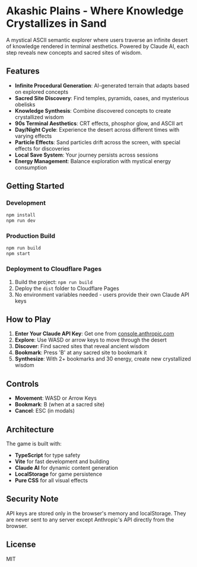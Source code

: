 # Akashic Plains - Where Knowledge Crystallizes in Sand

A mystical ASCII semantic explorer where users traverse an infinite desert of knowledge rendered in terminal aesthetics. Powered by Claude AI, each step reveals new concepts and sacred sites of wisdom.

## Features

- **Infinite Procedural Generation**: AI-generated terrain that adapts based on explored concepts
- **Sacred Site Discovery**: Find temples, pyramids, oases, and mysterious obelisks
- **Knowledge Synthesis**: Combine discovered concepts to create crystallized wisdom
- **90s Terminal Aesthetics**: CRT effects, phosphor glow, and ASCII art
- **Day/Night Cycle**: Experience the desert across different times with varying effects
- **Particle Effects**: Sand particles drift across the screen, with special effects for discoveries
- **Local Save System**: Your journey persists across sessions
- **Energy Management**: Balance exploration with mystical energy consumption

## Getting Started

### Development

```bash
npm install
npm run dev
```

### Production Build

```bash
npm run build
npm start
```

### Deployment to Cloudflare Pages

1. Build the project: `npm run build`
2. Deploy the `dist` folder to Cloudflare Pages
3. No environment variables needed - users provide their own Claude API keys

## How to Play

1. **Enter Your Claude API Key**: Get one from [console.anthropic.com](https://console.anthropic.com)
2. **Explore**: Use WASD or arrow keys to move through the desert
3. **Discover**: Find sacred sites that reveal ancient wisdom
4. **Bookmark**: Press 'B' at any sacred site to bookmark it
5. **Synthesize**: With 2+ bookmarks and 30 energy, create new crystallized wisdom

## Controls

- **Movement**: WASD or Arrow Keys
- **Bookmark**: B (when at a sacred site)
- **Cancel**: ESC (in modals)

## Architecture

The game is built with:
- **TypeScript** for type safety
- **Vite** for fast development and building
- **Claude AI** for dynamic content generation
- **LocalStorage** for game persistence
- **Pure CSS** for all visual effects

## Security Note

API keys are stored only in the browser's memory and localStorage. They are never sent to any server except Anthropic's API directly from the browser.

## License

MIT
